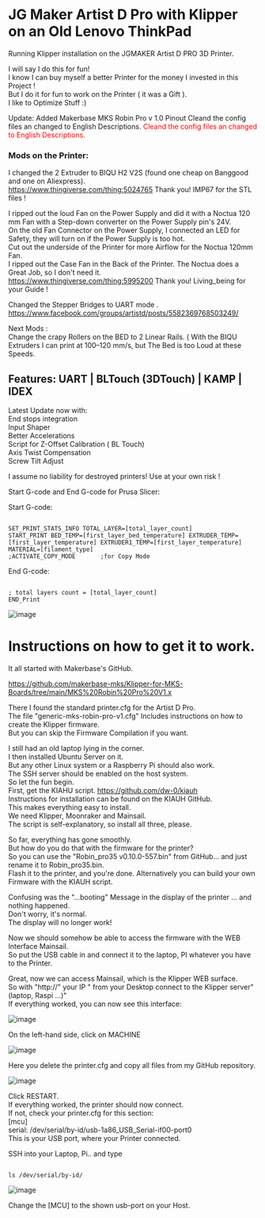 <H1>JG Maker Artist D Pro with Klipper on an Old Lenovo ThinkPad</H1> 

Running Klipper installation on the JGMAKER Artist D PRO 3D Printer.

I will say I do this for fun!          
I know I can buy myself a better Printer for the money I invested in this Project !         
But I do it for fun to work on the Printer ( it was a Gift ).         
I like to Optimize Stuff :) 

Update:
Added Makerbase MKS Robin Pro v 1.0 Pinout
Cleand the config files an changed to English Descriptions.
<span style="color: red"> Cleand the config files an changed to English Descriptions. </span>




<H3>Mods on the Printer:</H3>

I changed the 2 Extruder to BIQU H2 V2S (found one cheap on Banggood and one on Aliexpress).         
https://www.thingiverse.com/thing:5024765 Thank you! IMP67 for the STL files !
        
I ripped out the loud Fan on the Power Supply and did it with a Noctua 120 mm Fan with a Step-down converter on the Power Supply pin's 24V.         
 On the old Fan Connector on the Power Supply, I connected an LED for Safety, they will turn on if the Power Supply is too hot.         
Cut out the underside of the Printer for more Airflow for the Noctua 120mm Fan.         
I ripped out the Case Fan in the Back of the Printer. The Noctua does a Great Job, so I don't need it.         
https://www.thingiverse.com/thing:5995200 Thank you!  Living_being for your Guide !         

Changed the Stepper Bridges to UART mode .  
https://www.facebook.com/groups/artistd/posts/5582369768503249/        

Next Mods :        
Change the crapy Rollers on the BED to 2 Linear Rails. ( With the BIQU Extruders I can print at 100–120 mm/s, but The Bed is too Loud at these Speeds.        
                
                
<H2>Features: UART | BLTouch (3DTouch) | KAMP | IDEX</H2>

Latest Update now with:                        
        End stops integration                        
        Input Shaper                        
        Better Accelerations                        
        Script for Z-Offset Calibration ( BL Touch)                        
        Axis Twist Compensation                        
        Screw Tilt Adjust                        


I assume no liability for destroyed printers! Use at your own risk !


Start G-code and End G-code for Prusa Slicer:

Start G-code:                                                                                            
```

SET_PRINT_STATS_INFO TOTAL_LAYER=[total_layer_count]
START_PRINT BED_TEMP=[first_layer_bed_temperature] EXTRUDER_TEMP=[first_layer_temperature] EXTRUDER1_TEMP=[first_layer_temperature] MATERIAL=[filament_type]       
;ACTIVATE_COPY_MODE       ;for Copy Mode
```

End G-code:
```

; total layers count = [total_layer_count]                                
END_Print
```


![image](https://github.com/Martin-Stiller/JG-Maker-Artist-D-Pro-Klipper-Mainsail/assets/49054392/06c73b74-d6d8-4498-9539-7fa06db71131)

<H1>Instructions on how to get it to work.</H1>

It all started with Makerbase's GitHub.

https://github.com/makerbase-mks/Klipper-for-MKS-Boards/tree/main/MKS%20Robin%20Pro%20V1.x

There I found the standard printer.cfg for the Artist D Pro.   
The file "generic-mks-robin-pro-v1.cfg" Includes instructions on how to create the Klipper firmware.  
But you can skip the Firmware Compilation if you want.        

I still had an old laptop lying in the corner.        
I then installed Ubuntu Server on it.        
But any other Linux system or a Raspberry Pi should also work.        
The SSH server should be enabled on the host system.        
So let the fun begin.        
First, get the KIAHU script. https://github.com/dw-0/kiauh                
Instructions for installation can be found on the KIAUH GitHub.                        
This makes everything easy to install.                
We need Klipper, Moonraker and Mainsail.                
The script is self-explanatory, so install all three, please.   

So far, everything has gone smoothly.        
But how do you do that with the firmware for the printer?        
So you can use the "Robin_pro35 v0.10.0-557.bin" from GitHub... and just rename it to Robin_pro35.bin.        
Flash it to the printer, and you're done.
Alternatively you can build your own Firmware with the KIAUH script.

Confusing was the  "...booting" Message in the display of the printer ... and nothing happened.        
Don't worry, it's normal.        
The display will no longer work!        

Now we should somehow be able to access the firmware with the WEB Interface Mainsail.                
So put the USB cable in and connect it to the laptop, PI whatever you have to the Printer.  

Great, now we can access Mainsail, which is the Klipper WEB surface.        
So with "http://" your IP "  from your Desktop connect to the Klipper server" (laptop, Raspi ...)"        
If everything worked, you can now see this interface:

![image](https://github.com/Martin-Stiller/JG-Maker-Artist-D-Pro-Klipper-Mainsail/assets/49054392/badf6f85-2ff1-4d6d-9bed-3106f6e5692a)

On the left-hand side, click on MACHINE

![image](https://github.com/Martin-Stiller/JG-Maker-Artist-D-Pro-Klipper-Mainsail/assets/49054392/17b18014-ade5-4bd7-8f8c-9086a1eae993)


Here you delete the printer.cfg and copy all files from my GitHub repository.

![image](https://github.com/Martin-Stiller/JG-Maker-Artist-D-Pro-Klipper-Mainsail/assets/49054392/0650aea4-388c-467e-a0e4-b6876019cfb3)


Click RESTART.        
If everything worked, the printer should now connect.        
If not, check your printer.cfg for this section:        
                [mcu]        
                serial: /dev/serial/by-id/usb-1a86_USB_Serial-if00-port0        
This is your USB port, where your Printer connected.        

SSH into your Laptop, Pi.. and type 
```

ls /dev/serial/by-id/

```
![image](https://github.com/Martin-Stiller/JG-Maker-Artist-D-Pro-Klipper-Mainsail/assets/49054392/4b2b9521-2817-4ddd-a4d1-924696ea8cbf)

Change the [MCU] to the shown usb-port on your Host. 



